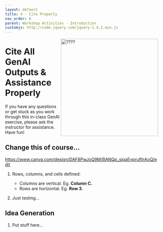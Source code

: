 ```yaml
---
layout: default
title: 4 - Cite Properly
nav_order: 6
parent: Workshop Activities - Introduction
customjs: http://code.jquery.com/jquery-1.4.2.min.js
---
```

<img src="images/CHANGE_ME.png" style="float:right;width:320px;height:320px;" alt="????"> 

# Cite All GenAI Outputs & Assistance Properly

If you have any questions or get stuck as you work through this in-class GenAI exercise, please ask the instructor for assistance.  Have fun!

## Change this of course...

https://www.canva.com/design/DAF8PwJoQ9M/BANQp_siqaEypruftlrAoQ/edit 

1. Rows, columns, and cells defined:   
   - Columns are vertical. Eg. **Column C.**
   - Rows are horizontal. Eg. **Row 3.**

2. Just testing...

## Idea Generation

1. Put stuff here...
